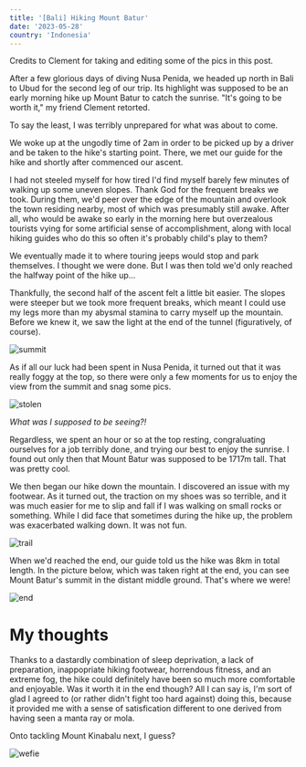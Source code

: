 ```yaml
---
title: '[Bali] Hiking Mount Batur'
date: '2023-05-28'
country: 'Indonesia'
---
```


Credits to Clement for taking and editing some of the pics in this post.

After a few glorious days of diving Nusa Penida, we headed up north in Bali to Ubud for the second leg of our trip. Its highlight was supposed to be an early morning hike up Mount Batur to catch the sunrise. "It's going to be worth it," my friend Clement retorted.

To say the least, I was terribly unprepared for what was about to come.

We woke up at the ungodly time of 2am in order to be picked up by a driver and be taken to the hike's starting point. There, we met our guide for the hike and shortly after commenced our ascent.

I had not steeled myself for how tired I'd find myself barely few minutes of walking up some uneven slopes. Thank God for the frequent breaks we took. During them, we'd peer over the edge of the mountain and overlook the town residing nearby, most of which was presumably still awake. After all, who would be awake so early in the morning here but overzealous tourists vying for some artificial sense of accomplishment, along with local hiking guides who do this so often it's probably child's play to them?

We eventually made it to where touring jeeps would stop and park themselves. I thought we were done. But I was then told we'd only reached the halfway point of the hike up...

Thankfully, the second half of the ascent felt a little bit easier. The slopes were steeper but we took more frequent breaks, which meant I could use my legs more than my abysmal stamina to carry myself up the mountain. Before we knew it, we saw the light at the end of the tunnel (figuratively, of course).

![summit](/images/posts/travel/bali-2023/batur/summit.jpg)

As if all our luck had been spent in Nusa Penida, it turned out that it was really foggy at the top, so there were only a few moments for us to enjoy the view from the summit and snag some pics.

![stolen](/images/posts/travel/bali-2023/batur/stolen.jpg)

*What was I supposed to be seeing?!*

Regardless, we spent an hour or so at the top resting, congraluating ourselves for a job terribly done, and trying our best to enjoy the sunrise. I found out only then that Mount Batur was supposed to be 1717m tall. That was pretty cool.

We then began our hike down the mountain. I discovered an issue with my footwear. As it turned out, the traction on my shoes was so terrible, and it was much easier for me to slip and fall if I was walking on small rocks or something. While I did face that sometimes during the hike up, the problem was  exacerbated walking down. It was not fun.

![trail](/images/posts/travel/bali-2023/batur/trail.JPEG)

When we'd reached the end, our guide told us the hike was 8km in total length. In the picture below, which was taken right at the end, you can see Mount Batur's summit in the distant middle ground. That's where we were!

![end](/images/posts/travel/bali-2023/batur/end.JPEG)

# My thoughts

Thanks to a dastardly combination of sleep deprivation, a lack of preparation, inappopriate hiking footwear, horrendous fitness, and an extreme fog, the hike could definitely have been so much more comfortable and enjoyable. Was it worth it in the end though? All I can say is, I'm sort of glad I agreed to (or rather didn't fight too hard against) doing this, because it provided me with a sense of satisfication different to one derived from having seen a manta ray or mola.

Onto tackling Mount Kinabalu next, I guess?

![wefie](/images/posts/travel/bali-2023/batur/wefie.jpg)
